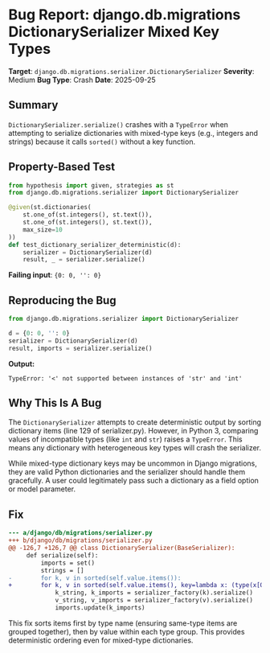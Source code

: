 # Bug Report: django.db.migrations DictionarySerializer Mixed Key Types

**Target**: `django.db.migrations.serializer.DictionarySerializer`
**Severity**: Medium
**Bug Type**: Crash
**Date**: 2025-09-25

## Summary

`DictionarySerializer.serialize()` crashes with a `TypeError` when attempting to serialize dictionaries with mixed-type keys (e.g., integers and strings) because it calls `sorted()` without a key function.

## Property-Based Test

```python
from hypothesis import given, strategies as st
from django.db.migrations.serializer import DictionarySerializer

@given(st.dictionaries(
    st.one_of(st.integers(), st.text()),
    st.one_of(st.integers(), st.text()),
    max_size=10
))
def test_dictionary_serializer_deterministic(d):
    serializer = DictionarySerializer(d)
    result, _ = serializer.serialize()
```

**Failing input**: `{0: 0, '': 0}`

## Reproducing the Bug

```python
from django.db.migrations.serializer import DictionarySerializer

d = {0: 0, '': 0}
serializer = DictionarySerializer(d)
result, imports = serializer.serialize()
```

**Output:**
```
TypeError: '<' not supported between instances of 'str' and 'int'
```

## Why This Is A Bug

The `DictionarySerializer` attempts to create deterministic output by sorting dictionary items (line 129 of serializer.py). However, in Python 3, comparing values of incompatible types (like `int` and `str`) raises a `TypeError`. This means any dictionary with heterogeneous key types will crash the serializer.

While mixed-type dictionary keys may be uncommon in Django migrations, they are valid Python dictionaries and the serializer should handle them gracefully. A user could legitimately pass such a dictionary as a field option or model parameter.

## Fix

```diff
--- a/django/db/migrations/serializer.py
+++ b/django/db/migrations/serializer.py
@@ -126,7 +126,7 @@ class DictionarySerializer(BaseSerializer):
     def serialize(self):
         imports = set()
         strings = []
-        for k, v in sorted(self.value.items()):
+        for k, v in sorted(self.value.items(), key=lambda x: (type(x[0]).__name__, x[0])):
             k_string, k_imports = serializer_factory(k).serialize()
             v_string, v_imports = serializer_factory(v).serialize()
             imports.update(k_imports)
```

This fix sorts items first by type name (ensuring same-type items are grouped together), then by value within each type group. This provides deterministic ordering even for mixed-type dictionaries.